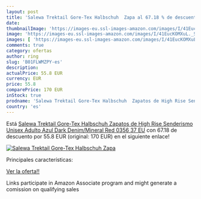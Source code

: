 ```yaml
---
layout: post
title: 'Salewa Trektail Gore-Tex Halbschuh  Zapa al 67.18 % de descuento'
date: 
thumbnailImage: 'https://images-eu.ssl-images-amazon.com/images/I/41EucKOMXuL._SL200_.jpg'
image: 'https://images-eu.ssl-images-amazon.com/images/I/41EucKOMXuL._SL200_.jpg'
images: [ 'https://images-eu.ssl-images-amazon.com/images/I/41EucKOMXuL._SL200_.jpg' ]
comments: true
category: ofertas
author: ring
slug: 'B01FLWMZPY-es'
description:
actualPrice: 55.8 EUR
currency: EUR
price: 55.8
comparePrice: 170 EUR
inStock: true
prodname: 'Salewa Trektail Gore-Tex Halbschuh  Zapatos de High Rise Senderismo Unisex Adulto  Azul  Dark Denim/Mineral Red 0356   37 EU'
country: 'es'
---
```


Está [Salewa Trektail Gore-Tex Halbschuh  Zapatos de High Rise Senderismo Unisex Adulto  Azul  Dark Denim/Mineral Red 0356   37 EU](https://www.amazon.es/dp/B01FLWMZPY/?tag=tolees-21) con 67.18 de descuento por 55.8 EUR (original: 170 EUR) en el siguiente enlace!

[![Salewa Trektail Gore-Tex Halbschuh  Zapa](https://images-eu.ssl-images-amazon.com/images/I/41EucKOMXuL._SL200_.jpg)](https://www.amazon.es/dp/B01FLWMZPY/?tag=tolees-21)

Principales características:


[Ver la oferta!!](https://www.amazon.es/dp/B01FLWMZPY/?tag=tolees-21)

Links participate in Amazon Associate program and might generate a comission on qualifying sales


